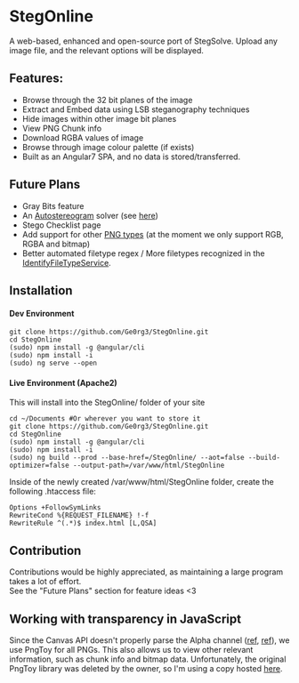 # StegOnline

A web-based, enhanced and open-source port of StegSolve. Upload any image file, and the relevant options will be displayed.

## Features:
* Browse through the 32 bit planes of the image
* Extract and Embed data using LSB steganography techniques
* Hide images within other image bit planes
* View PNG Chunk info
* Download RGBA values of image
* Browse through image colour palette (if exists)
* Built as an Angular7 SPA, and no data is stored/transferred.

## Future Plans
* Gray Bits feature
* An [Autostereogram](https://en.wikipedia.org/wiki/Autostereogram) solver (see [here](https://www.cs.bgu.ac.il/~ben-shahar/Teaching/Computational-Vision/StudentProjects/ICBV131/ICBV-2013-1-KatyaGroisman/FinalProjectReport.pdf))
* Stego Checklist page
* Add support for other [PNG types](http://www.libpng.org/pub/png/book/chapter08.html#png.ch08.div.5) (at the moment we only support RGB, RGBA and bitmap) 
* Better automated filetype regex / More filetypes recognized in the [IdentifyFileTypeService](https://github.com/Ge0rg3/StegOnline/blob/master/src/app/common-services/identify-file-type.service.ts). 

## Installation
#### Dev Environment
```
git clone https://github.com/Ge0rg3/StegOnline.git
cd StegOnline
(sudo) npm install -g @angular/cli
(sudo) npm install -i
(sudo) ng serve --open
```
#### Live Environment (Apache2)
This will install into the StegOnline/ folder of your site
```
cd ~/Documents #Or wherever you want to store it
git clone https://github.com/Ge0rg3/StegOnline.git
cd StegOnline
(sudo) npm install -g @angular/cli
(sudo) npm install -i
(sudo) ng build --prod --base-href=/StegOnline/ --aot=false --build-optimizer=false --output-path=/var/www/html/StegOnline
```
Inside of the newly created /var/www/html/StegOnline folder, create the following .htaccess file:
```
Options +FollowSymLinks
RewriteCond %{REQUEST_FILENAME} !-f
RewriteRule ^(.*)$ index.html [L,QSA]
```

## Contribution
Contributions would be highly appreciated, as maintaining a large program takes a lot of effort.  
See the "Future Plans" section for feature ideas <3

## Working with transparency in JavaScript
Since the Canvas API doesn't properly parse the Alpha channel ([ref](https://stackoverflow.com/questions/39744072/how-to-get-rgb-from-transparent-pixel-in-js), [ref](https://stackoverflow.com/questions/28917518/reading-pixeldata-from-images-in-javascript-returns-unexpected-results-for-semi)), we use PngToy for all PNGs. This also allows us to view other relevant information, such as chunk info and bitmap data. Unfortunately, the original PngToy library was deleted by the owner, so I'm using a copy hosted [here](https://github.com/neshume/pngtoy).
